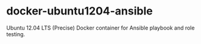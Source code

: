 # docker-ubuntu1204-ansible
Ubuntu 12.04 LTS (Precise) Docker container for Ansible playbook and role testing.

